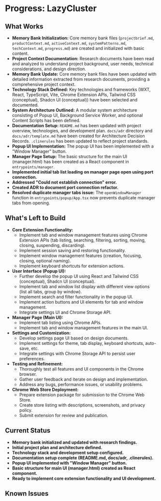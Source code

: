 # Progress: LazyCluster

## What Works

- **Memory Bank Initialization:** Core memory bank files (`projectbrief.md`, `productContext.md`, `activeContext.md`, `systemPatterns.md`, `techContext.md`, `progress.md`) are created and initialized with basic content.
- **Project Context Documentation:** Research documents have been read and analyzed to understand project background, user needs, technical considerations, and design direction.
- **Memory Bank Update:** Core memory bank files have been updated with detailed information extracted from research documents, providing a comprehensive project context.
- **Technology Stack Defined:** Key technologies and frameworks (WXT, React, TypeScript, Vite, Chrome Extension APIs, Tailwind CSS (conceptual), Shadcn UI (conceptual)) have been selected and documented.
- **System Architecture Outlined:** A modular system architecture consisting of Popup UI, Background Service Worker, and optional Content Scripts has been defined.
- **Documentation Setup:** `README.md` has been updated with project overview, technologies, and development plan. `docs/adr` directory and `docs/adr/template.md` have been created for Architecture Decision Records. `.clinerules` has been updated to reflect project standards.
- **Popup UI Implementation:** The popup UI has been implemented with a "Window Manager" button.
- **Manager Page Setup:** The basic structure for the main UI (manager.html) has been created as a React component in `entrypoints/manager`.
- **Implemented initial tab list loading on manager page open using port connection.**
- **Addressed "Could not establish connection" error.**
- **Created ADR to document port connection refactor.**
- **Resolved duplicate manager tabs issue:** The `openWindowManager` function in `entrypoints/popup/App.tsx` now prevents duplicate manager tabs from opening.

## What's Left to Build

- **Core Extension Functionality:**
  - Implement tab and window management features using Chrome Extension APIs (tab listing, searching, filtering, sorting, moving, closing, suspending, discarding).
  - Implement session saving and restoring functionality.
  - Implement window management features (creation, focusing, closing, optional naming).
  - Implement keyboard shortcuts for extension actions.
- **User Interface (Popup UI):**
  - Further develop the popup UI using React and Tailwind CSS (conceptual), Shadcn UI (conceptual).
  - Implement tab and window list display with different view options (list all tabs, group by window).
  - Implement search and filter functionality in the popup UI.
  - Implement action buttons and UI elements for tab and window management.
  - Integrate settings UI and Chrome Storage API.
- **Manager Page (Main UI):**
  - Implement tab listing using Chrome APIs.
  - Implement tab and window management features in the main UI.
- **Settings and Customization:**
  - Develop settings page UI based on design documents.
  - Implement settings for theme, tab display, keyboard shortcuts, auto-save, etc.
  - Integrate settings with Chrome Storage API to persist user preferences.
- **Testing and Refinement:**
  - Thoroughly test all features and UI components in the Chrome browser.
  - Gather user feedback and iterate on design and implementation.
  - Address any bugs, performance issues, or usability problems.
- **Chrome Web Store Deployment:**
  - Prepare extension package for submission to the Chrome Web Store.
  - Create store listing with descriptions, screenshots, and privacy policy.
  - Submit extension for review and publication.

## Current Status

- **Memory bank initialized and updated with research findings.**
- **Initial project plan and architecture defined.**
- **Technology stack and development setup configured.**
- **Documentation setup complete (README.md, docs/adr, .clinerules).**
- **Popup UI implemented with "Window Manager" button.**
- **Basic structure for main UI (manager.html) created as React component.**
- **Ready to implement core extension functionality and UI development.**

## Known Issues
